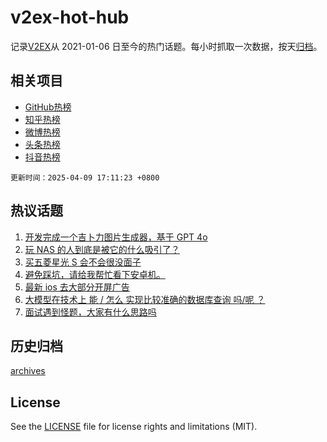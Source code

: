 # v2ex-hot-hub

 记录[V2EX](https://www.v2ex.com/)从 2021-01-06 日至今的热门话题。每小时抓取一次数据，按天[归档](archives)。
 
 ## 相关项目

- [GitHub热榜](https://github.com/lonnyzhang423/github-hot-hub)
- [知乎热榜](https://github.com/lonnyzhang423/zhihu-hot-hub)
- [微博热榜](https://github.com/lonnyzhang423/weibo-hot-hub)
- [头条热榜](https://github.com/lonnyzhang423/toutiao-hot-hub)
- [抖音热榜](https://github.com/lonnyzhang423/douyin-hot-hub)


 `更新时间：2025-04-09 17:11:23 +0800`

## 热议话题

1. [开发完成一个吉卜力图片生成器，基于 GPT 4o](https://www.v2ex.com/t/1124154)
1. [玩 NAS 的人到底是被它的什么吸引了？](https://www.v2ex.com/t/1124033)
1. [买五菱星光 S 会不会很没面子](https://www.v2ex.com/t/1124229)
1. [避免踩坑，请给我帮忙看下安卓机。](https://www.v2ex.com/t/1124188)
1. [最新 ios 去大部分开屏广告](https://www.v2ex.com/t/1124220)
1. [大模型在技术上 能 / 怎么 实现比较准确的数据库查询 吗/呢 ？](https://www.v2ex.com/t/1124121)
1. [面试遇到怪题，大家有什么思路吗](https://www.v2ex.com/t/1124068)

## 历史归档

[archives](archives)

## License

See the [LICENSE](LICENSE) file for license rights and limitations (MIT).
